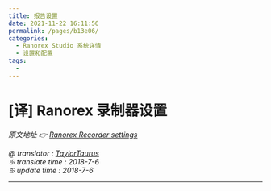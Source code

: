```yaml
---
title: 报告设置
date: 2021-11-22 16:11:56
permalink: /pages/b13e06/
categories:
  - Ranorex Studio 系统详情
  - 设置和配置
tags:
  - 
---
```

# [译] Ranorex 录制器设置

*原文地址 👉 [Ranorex Recorder settings][0]*

*@ translator : [TaylorTaurus](https://github.com/taylortaurus)*      
*♋ translate time : 2018-7-6*  
*♋ update time : 2018-7-6*  

---

[0]: https://www.ranorex.com/help/latest/ranorex-studio-system-details/settings-configuration/ranorex-recorder-settings/

